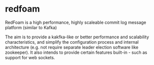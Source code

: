 # redfoam
RedFoam is a high performance, highly scaleable commit log message platform (similar to Kafka)

The aim is to provide a kakfka-like or better performance and scalability characteristics, and simplify the configuration process and internal architecture (e.g. not require separate leader election software like zookeeper). It also intends to provide certain features built-in - such as support for web sockets. 
